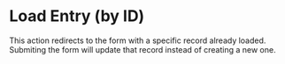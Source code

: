 # Load Entry (by ID)

This action redirects to the form with a specific record already loaded. Submiting the form will update that record instead of creating a new one.

